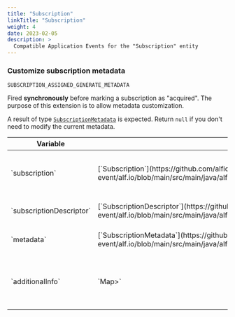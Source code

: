 ```yaml
---
title: "Subscription"
linkTitle: "Subscription"
weight: 4
date: 2023-02-05
description: >
  Compatible Application Events for the "Subscription" entity
---
```


### Customize subscription metadata
`SUBSCRIPTION_ASSIGNED_GENERATE_METADATA`

Fired **synchronously** before marking a subscription as "acquired". The purpose of this extension is to allow metadata customization.

A result of type [`SubscriptionMetadata`](https://github.com/alfio-event/alf.io/blob/main/src/main/java/alfio/model/metadata/SubscriptionMetadata.java) is expected. Return `null` if you don't need to modify the current metadata.
<div class="table-responsive table-hover">
    <table class="table table-sm">
        <thead>
            <tr>
                <th>Variable</th>
                <th>Type</th>
                <th>About</th>
            </tr>
        </thead>
        <tbody>
            <tr>
                <td>`subscription`</td>
                <td>[`Subscription`](https://github.com/alfio-event/alf.io/blob/main/src/main/java/alfio/model/subscription/Subscription.java)</td>
                <td>Details about the subscription to be acquired</td>
            </tr>
            <tr>
                <td>`subscriptionDescriptor`</td>
                <td>[`SubscriptionDescriptor`](https://github.com/alfio-event/alf.io/blob/main/src/main/java/alfio/model/subscription/SubscriptionDescriptor.java)</td>
                <td>Subscription configuration (template)</td>
            </tr>
            <tr>
                <td>`metadata`</td>
                <td>[`SubscriptionMetadata`](https://github.com/alfio-event/alf.io/blob/main/src/main/java/alfio/model/metadata/SubscriptionMetadata.java)</td>
                <td>Existing metadata for subscription.</td>
            </tr>
            <tr>
                <td>`additionalInfo`</td>
                <td>`Map<String, List<String>>`</td>
                <td>Additional information provided by the subscription holder</td>
            </tr>
        </tbody>
    </table>
</div>